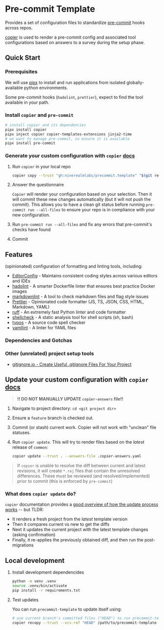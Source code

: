 # Pre-commit Template

Provides a set of configuration files to standardize [pre-commit](https://pre-commit.com/) hooks across repos.

[copier](https://copier.readthedocs.io/) is used to render a pre-commit config and associated tool configurations based
on answers to a survey during the setup phase.

## Quick Start

### Prerequisites

We will use [pipx](https://pipx.pypa.io/stable/) to install and run applications from isolated globally-available
python environments.

Some pre-commit hooks (`hadolint`, `prettier`), expect to find the tool available in your path.

### Install `copier` and `pre-commit`

```sh
# install copier and its dependencies
pipx install copier
pipx inject copier copier-templates-extensions jinja2-time
# we want to manage pre-commit, so ensure it is available
pipx install pre-commit
```

### Generate your custom configuration with `copier` [docs](https://copier.readthedocs.io/en/stable/generating/)

1. Run `copier` in your local repo

   ```sh
   copier copy --trust "gh:ninerealmlabs/precommit.template" "$(git rev-parse --show-toplevel)"
   ```

2. Answer the questionnaire

   `Copier` will render your configuration based on your selection. Then it will commit these new changes automatically
   (but it will not push the commit). This allows you to have a clean git status before running
   `pre-commit run --all-files` to ensure your repo is in compliance with your new configuration.

3. Run `pre-commit run --all-files` and fix any errors that pre-commit's checks have found

4. Commit

## Features

(opinionated) configuration of formatting and linting tools, including:

- [EditorConfig](https://editorconfig.org/) - Maintains consistent coding styles across various editors and IDEs
- [hadolint](https://github.com/hadolint/hadolint) - A smarter Dockerfile linter that ensures best practice Docker
  images
- [markdownlint](https://github.com/markdownlint/markdownlint) - A tool to check markdown files and flag style issues
- [Prettier](https://github.com/prettier/prettier) - Opinionated code formatter (JS, TS, JSON, CSS, HTML, Markdown,
  YAML)
- [ruff](https://github.com/astral-sh/ruff) - An extremely fast Python linter and code formatter
- [shellcheck](https://github.com/koalaman/shellcheck) - A static analysis tool for shell scripts (sh, bash)
- [typos](https://github.com/crate-ci/typos) - A source code spell checker
- [yamllint](https://github.com/adrienverge/yamllint) - A linter for YAML files

### Dependencies and Gotchas

### Other (unrelated) project setup tools

- [gitignore.io - Create Useful .gitignore Files For Your Project](https://www.toptal.com/developers/gitignore)

## Update your custom configuration with `copier` [docs](https://copier.readthedocs.io/en/stable/updating/)

> **!! DO NOT MANUALLY UPDATE `copier-answers` file!!**

1. Navigate to project directory: `cd <git project dir>`
2. Ensure a `feature` branch is checked out.
3. Commit (or stash) current work. Copier will not work with "unclean" file statuses.
4. Run `copier update`. This will try to render files based on the _latest_ release of `common`:

   ```sh
   copier update --trust . --answers-file .copier-answers.yaml
   ```

> If `copier` is unable to resolve the diff between current and latest revisions, it will create `*.rej` files that
> contain the unresolved differences. These must be reviewed (and resolved/implemented) prior to commit (this is
> enforced by `pre-commit`)

### What does `copier update` do?

`copier` documentation provides a
[good overview of how the update process works](https://copier.readthedocs.io/en/latest/updating/#how-the-update-works)
-- but TLDR:

- It renders a fresh project from the _latest_ template version
- Then it compares current vs new to get the diffs
- Next it updates the current project with the latest template changes (asking confirmation)
- Finally, it re-applies the previously obtained diff, and then run the post-migrations

## Local development

1. Install development dependencides

   ```sh
   python -m venv .venv
   source .venv/bin/activate
   pip install -r requirements.txt
   ```

2. Test updates

   You can run `precommit-template` to update itself using:

   ```sh
   # use current branch's committed files ("HEAD") to run precommit-template on itself
   copier recopy --trust --vcs-ref "HEAD" /path/to/precommit-template /path/to/precommit-template  --answers-file .copier-answers.yaml
   ```
